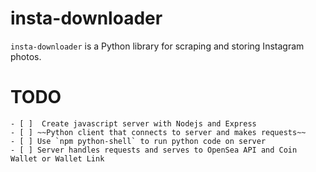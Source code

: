 # insta-downloader
`insta-downloader` is a Python library for scraping and storing Instagram photos.

# TODO
	- [ ]  Create javascript server with Nodejs and Express
	- [ ] ~~Python client that connects to server and makes requests~~
	- [ ] Use `npm python-shell` to run python code on server
	- [ ] Server handles requests and serves to OpenSea API and Coin Wallet or Wallet Link
